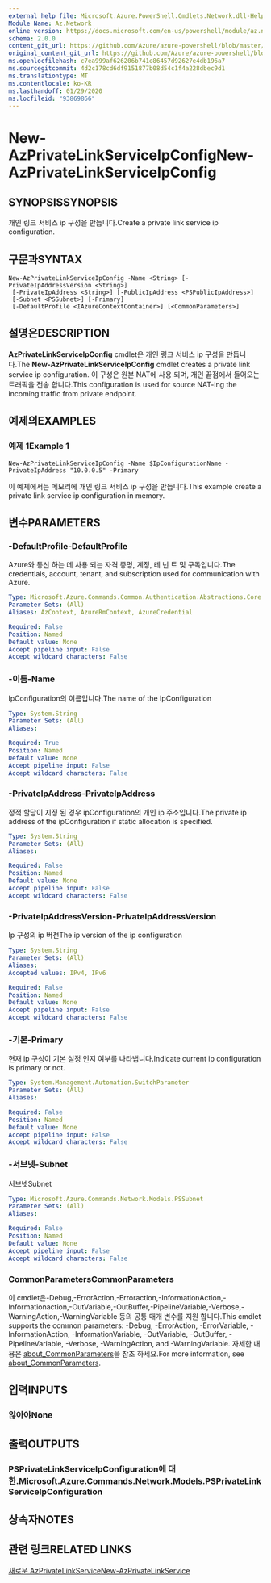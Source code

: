 ```yaml
---
external help file: Microsoft.Azure.PowerShell.Cmdlets.Network.dll-Help.xml
Module Name: Az.Network
online version: https://docs.microsoft.com/en-us/powershell/module/az.network/new-azprivatelinkserviceipconfig
schema: 2.0.0
content_git_url: https://github.com/Azure/azure-powershell/blob/master/src/Network/Network/help/New-AzPrivateLinkServiceIpConfig.md
original_content_git_url: https://github.com/Azure/azure-powershell/blob/master/src/Network/Network/help/New-AzPrivateLinkServiceIpConfig.md
ms.openlocfilehash: c7ea999af626206b741e86457d92627e4db196a7
ms.sourcegitcommit: 4d2c178cd6df9151877b08d54c1f4a228dbec9d1
ms.translationtype: MT
ms.contentlocale: ko-KR
ms.lasthandoff: 01/29/2020
ms.locfileid: "93869866"
---
```

# <span data-ttu-id="8428a-101">New-AzPrivateLinkServiceIpConfig</span><span class="sxs-lookup"><span data-stu-id="8428a-101">New-AzPrivateLinkServiceIpConfig</span></span>

## <span data-ttu-id="8428a-102">SYNOPSIS</span><span class="sxs-lookup"><span data-stu-id="8428a-102">SYNOPSIS</span></span>
<span data-ttu-id="8428a-103">개인 링크 서비스 ip 구성을 만듭니다.</span><span class="sxs-lookup"><span data-stu-id="8428a-103">Create a private link service ip configuration.</span></span>

## <span data-ttu-id="8428a-104">구문과</span><span class="sxs-lookup"><span data-stu-id="8428a-104">SYNTAX</span></span>

```
New-AzPrivateLinkServiceIpConfig -Name <String> [-PrivateIpAddressVersion <String>]
 [-PrivateIpAddress <String>] [-PublicIpAddress <PSPublicIpAddress>]
 [-Subnet <PSSubnet>] [-Primary]
 [-DefaultProfile <IAzureContextContainer>] [<CommonParameters>]
```

## <span data-ttu-id="8428a-105">설명은</span><span class="sxs-lookup"><span data-stu-id="8428a-105">DESCRIPTION</span></span>
<span data-ttu-id="8428a-106">**AzPrivateLinkServiceIpConfig** cmdlet은 개인 링크 서비스 ip 구성을 만듭니다.</span><span class="sxs-lookup"><span data-stu-id="8428a-106">The **New-AzPrivateLinkServiceIpConfig** cmdlet creates a private link service ip configuration.</span></span> <span data-ttu-id="8428a-107">이 구성은 원본 NAT에 사용 되며, 개인 끝점에서 들어오는 트래픽을 전송 합니다.</span><span class="sxs-lookup"><span data-stu-id="8428a-107">This configuration is used for source NAT-ing the incoming traffic from private endpoint.</span></span> 

## <span data-ttu-id="8428a-108">예제의</span><span class="sxs-lookup"><span data-stu-id="8428a-108">EXAMPLES</span></span>

### <span data-ttu-id="8428a-109">예제 1</span><span class="sxs-lookup"><span data-stu-id="8428a-109">Example 1</span></span>
```
New-AzPrivateLinkServiceIpConfig -Name $IpConfigurationName -PrivateIpAddress "10.0.0.5" -Primary
```

<span data-ttu-id="8428a-110">이 예제에서는 메모리에 개인 링크 서비스 ip 구성을 만듭니다.</span><span class="sxs-lookup"><span data-stu-id="8428a-110">This example create a private link service ip configuration in memory.</span></span>

## <span data-ttu-id="8428a-111">변수</span><span class="sxs-lookup"><span data-stu-id="8428a-111">PARAMETERS</span></span>

### <span data-ttu-id="8428a-112">-DefaultProfile</span><span class="sxs-lookup"><span data-stu-id="8428a-112">-DefaultProfile</span></span>
<span data-ttu-id="8428a-113">Azure와 통신 하는 데 사용 되는 자격 증명, 계정, 테 넌 트 및 구독입니다.</span><span class="sxs-lookup"><span data-stu-id="8428a-113">The credentials, account, tenant, and subscription used for communication with Azure.</span></span>

```yaml
Type: Microsoft.Azure.Commands.Common.Authentication.Abstractions.Core.IAzureContextContainer
Parameter Sets: (All)
Aliases: AzContext, AzureRmContext, AzureCredential

Required: False
Position: Named
Default value: None
Accept pipeline input: False
Accept wildcard characters: False
```

### <span data-ttu-id="8428a-114">-이름</span><span class="sxs-lookup"><span data-stu-id="8428a-114">-Name</span></span>
<span data-ttu-id="8428a-115">IpConfiguration의 이름입니다.</span><span class="sxs-lookup"><span data-stu-id="8428a-115">The name of the IpConfiguration</span></span>

```yaml
Type: System.String
Parameter Sets: (All)
Aliases:

Required: True
Position: Named
Default value: None
Accept pipeline input: False
Accept wildcard characters: False
```

### <span data-ttu-id="8428a-116">-PrivateIpAddress</span><span class="sxs-lookup"><span data-stu-id="8428a-116">-PrivateIpAddress</span></span>
<span data-ttu-id="8428a-117">정적 할당이 지정 된 경우 ipConfiguration의 개인 ip 주소입니다.</span><span class="sxs-lookup"><span data-stu-id="8428a-117">The private ip address of the ipConfiguration if static allocation is specified.</span></span>

```yaml
Type: System.String
Parameter Sets: (All)
Aliases:

Required: False
Position: Named
Default value: None
Accept pipeline input: False
Accept wildcard characters: False
```

### <span data-ttu-id="8428a-118">-PrivateIpAddressVersion</span><span class="sxs-lookup"><span data-stu-id="8428a-118">-PrivateIpAddressVersion</span></span>
<span data-ttu-id="8428a-119">Ip 구성의 ip 버전</span><span class="sxs-lookup"><span data-stu-id="8428a-119">The ip version of the ip configuration</span></span>

```yaml
Type: System.String
Parameter Sets: (All)
Aliases:
Accepted values: IPv4, IPv6

Required: False
Position: Named
Default value: None
Accept pipeline input: False
Accept wildcard characters: False
```

### <span data-ttu-id="8428a-120">-기본</span><span class="sxs-lookup"><span data-stu-id="8428a-120">-Primary</span></span>
<span data-ttu-id="8428a-121">현재 ip 구성이 기본 설정 인지 여부를 나타냅니다.</span><span class="sxs-lookup"><span data-stu-id="8428a-121">Indicate current ip configuration is primary or not.</span></span>

```yaml
Type: System.Management.Automation.SwitchParameter
Parameter Sets: (All)
Aliases:

Required: False
Position: Named
Default value: None
Accept pipeline input: False
Accept wildcard characters: False
```

### <span data-ttu-id="8428a-122">-서브넷</span><span class="sxs-lookup"><span data-stu-id="8428a-122">-Subnet</span></span>
<span data-ttu-id="8428a-123">서브넷</span><span class="sxs-lookup"><span data-stu-id="8428a-123">Subnet</span></span>

```yaml
Type: Microsoft.Azure.Commands.Network.Models.PSSubnet
Parameter Sets: (All)
Aliases:

Required: False
Position: Named
Default value: None
Accept pipeline input: False
Accept wildcard characters: False
```

### <span data-ttu-id="8428a-124">CommonParameters</span><span class="sxs-lookup"><span data-stu-id="8428a-124">CommonParameters</span></span>
<span data-ttu-id="8428a-125">이 cmdlet은-Debug,-ErrorAction,-Erroraction,-InformationAction,-Informationaction,-OutVariable,-OutBuffer,-PipelineVariable,-Verbose,-WarningAction,-WarningVariable 등의 공통 매개 변수를 지원 합니다.</span><span class="sxs-lookup"><span data-stu-id="8428a-125">This cmdlet supports the common parameters: -Debug, -ErrorAction, -ErrorVariable, -InformationAction, -InformationVariable, -OutVariable, -OutBuffer, -PipelineVariable, -Verbose, -WarningAction, and -WarningVariable.</span></span> <span data-ttu-id="8428a-126">자세한 내용은 [about_CommonParameters](https://go.microsoft.com/fwlink/?LinkID=113216)을 참조 하세요.</span><span class="sxs-lookup"><span data-stu-id="8428a-126">For more information, see [about_CommonParameters](https://go.microsoft.com/fwlink/?LinkID=113216).</span></span>

## <span data-ttu-id="8428a-127">입력</span><span class="sxs-lookup"><span data-stu-id="8428a-127">INPUTS</span></span>

### <span data-ttu-id="8428a-128">않아야</span><span class="sxs-lookup"><span data-stu-id="8428a-128">None</span></span>

## <span data-ttu-id="8428a-129">출력</span><span class="sxs-lookup"><span data-stu-id="8428a-129">OUTPUTS</span></span>

### <span data-ttu-id="8428a-130">PSPrivateLinkServiceIpConfiguration에 대 한.</span><span class="sxs-lookup"><span data-stu-id="8428a-130">Microsoft.Azure.Commands.Network.Models.PSPrivateLinkServiceIpConfiguration</span></span>

## <span data-ttu-id="8428a-131">상속자</span><span class="sxs-lookup"><span data-stu-id="8428a-131">NOTES</span></span>

## <span data-ttu-id="8428a-132">관련 링크</span><span class="sxs-lookup"><span data-stu-id="8428a-132">RELATED LINKS</span></span>

[<span data-ttu-id="8428a-133">새로운 AzPrivateLinkService</span><span class="sxs-lookup"><span data-stu-id="8428a-133">New-AzPrivateLinkService</span></span>](./New-AzPrivateLinkService.md)